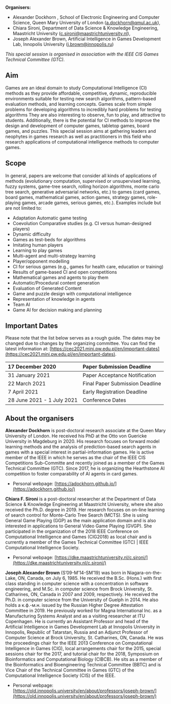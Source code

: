 **Organisers:**  
- Alexander Dockhorn , School of Electronic Engineering and Computer Science, Queen Mary University of London  ([a.dockhorn@qmul.ac.uk](mailto:a.dockhorn@qmul.ac.uk)), 
- Chiara Sironi, Department of Data Science & Knowledge Engineering, Maastricht University  ([c.sironi@maastrichtuniversity.nl](mailto:c.sironi@maastrichtuniversity.nl)), 
- Joseph Alexander Brown, Artificial Intelligence in Games Development Lab, Innopolis University ([j.brown@innopolis.ru](mailto:j.brown@innopolis.ru))

_This special session is organised in association with the IEEE CIS Games Technical Committee (GTC)._

## Aim

Games are an ideal domain to study Computational Intelligence (CI) methods as they provide affordable, competitive, dynamic, reproducible environments suitable for testing new search algorithms, pattern-based evaluation methods, and learning concepts. Games scale from simple problems for developing algorithms to incredibly hard problems for testing algorithms They are also interesting to observe, fun to play, and attractive to students. Additionally, there is the potential for CI methods to improve the design and development of computer games, tabletop games, board games, and puzzles. This special session aims at gathering leaders and neophytes in games research as well as practitioners in this field who research applications of computational intelligence methods to computer games.

## Scope

In general, papers are welcome that consider all kinds of applications of methods (evolutionary computation, supervised or unsupervised learning, fuzzy systems, game-tree search, rolling horizon algorithms, monte carlo tree search, generative adversarial networks, etc.) to games (card games, board games, mathematical games, action games, strategy games, role-playing games, arcade games, serious games, etc.).
Examples include but are not limited to:
- Adaptation Automatic game testing
- Coevolution Comparative studies (e.g. CI versus human-designed players)
- Dynamic difficulty 
- Games as test-beds for algorithms
- Imitating human players
- Learning to play games
- Multi-agent and multi-strategy learning
- Player/opponent modelling
- CI for serious games (e.g., games for health care, education or training)
- Results of game-based CI and open competitions
- Mathematical games and agents to play them
- Automatic/Procedural content generation
- Evaluation of Generated Content
- Game and puzzle design with computational intelligence
- Representation of knowledge in agents
- Team AI
- Game AI for decision making and planning
 
## Important Dates

Please note that the list below serves as a rough guide. The dates may be changed due to changes by the organizing committee. You can find the latest information at: [https://cec2021.mini.pw.edu.pl/en/important-dates](https://cec2021.mini.pw.edu.pl/en/important-dates).
	
| 17 December 2020           | Paper Submission Deadline           |
| :------------------------- |:------------------------------------|
| 31 January 2021            | Paper Acceptance Notification       |
| 22 March 2021              | Final Paper Submission Deadline     |
| 7 April 2021               | Early Registration Deadline         |
| 28 June 2021 - 1 July 2021 | Conference Dates                    |

## About the organisers

**Alexander Dockhorn** is post-doctoral research associate at the Queen Mary University of London. He received his PhD at the Otto von Guericke University in Magdeburg in 2020. His research focuses on forward model learning methods and the analysis of prediction-based search agents in games with a special interest in partial-information games. He is active member of the IEEE in which he serves as the chair of the IEEE CIS Competitions Sub-Committe and recently joined as a member of the Games Technical Committee (GTC). Since 2017, he is organizing the Hearthstone AI competition to foster comparability of AI agents in card games. 
- Personal webpage: [https://adockhorn.github.io/](https://adockhorn.github.io/)


**Chiara F. Sironi** is a post-doctoral researcher at the Department of Data Science & Knowledge Engineering at Maastricht University, where she also received the Ph.D. degree in 2019. Her research focuses on on-line learning of search control for Monte-Carlo Tree Search (MCTS). She is using General Game Playing (GGP) as the main application domain and is also interested in applications to General Video Game Playing (GVGP). She participated in the organization of the 2018 IEEE Conference on Computational Intelligence and Games (CIG2018) as local chair and is currently a member of the Games Technical Committee (GTC) \| IEEE Computational Intelligence Society.
- Personal webpage: [https://dke.maastrichtuniversity.nl/c.sironi/](https://dke.maastrichtuniversity.nl/c.sironi/)

**Joseph Alexander Brown** (S’09-M’14-SM’19) was born in Niagara-on-the-Lake, ON, Canada, on July 6, 1985.  He received the B.Sc. (Hons.) with first class standing in computer science with a concentration in software engineering, and M.Sc. in computer science from Brock University, St. Catharines, ON, Canada in 2007 and 2009, respectively.  He received the Ph.D. in computer science from the University of Guelph in 2014.  He also holds a к.ф.-м.н. issued by the Russian Higher Degree Attestation Committee in 2019.  He previously worked for Magna International Inc. as a Manufacturing Systems Analyst and as a visiting researcher at ITU Copenhagen.  He is currently an Assistant Professor and head of the Artificial Intelligence in Games Development Lab at Innopolis University in Innopolis, Republic of Tatarstan, Russia and an Adjunct Professor of Computer Science at Brock University, St. Catharines, ON, Canada. He was the proceedings chair for the IEEE 2013 Conference on Computational Intelligence in Games (CIG), local arrangements chair for the 2015, special sessions chair for the 2017, and tutorial chair for the 2018, Symposium on Bioinformatics and Computational Biology (CIBCB). He sits as a member of the Bioinformatics and Bioengineering Technical Committee (BBTC) and is Vice Chair of the Technical Committee in Games (GTC) of the Computational Intelligence Society (CIS) of the IEEE.
- Personal webpage: [https://old.innopolis.university/en/about/professors/joseph-brown/](https://old.innopolis.university/en/about/professors/joseph-brown/)

